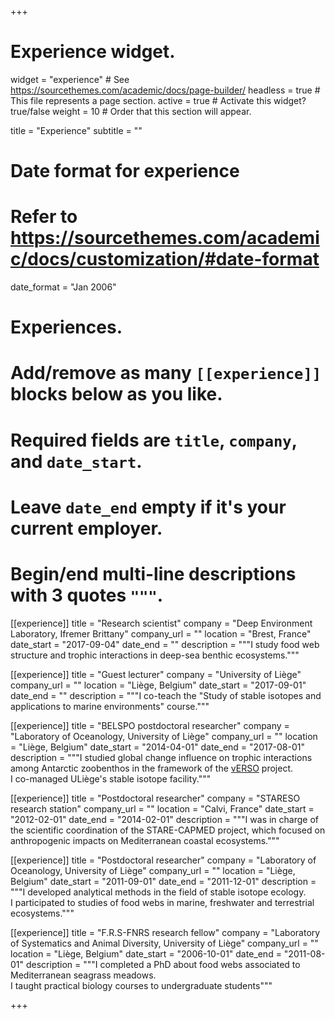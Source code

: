 +++
# Experience widget.
widget = "experience"  # See https://sourcethemes.com/academic/docs/page-builder/
headless = true  # This file represents a page section.
active = true  # Activate this widget? true/false
weight = 10  # Order that this section will appear.

title = "Experience"
subtitle = ""

# Date format for experience
#   Refer to https://sourcethemes.com/academic/docs/customization/#date-format
date_format = "Jan 2006"

# Experiences.
#   Add/remove as many `[[experience]]` blocks below as you like.
#   Required fields are `title`, `company`, and `date_start`.
#   Leave `date_end` empty if it's your current employer.
#   Begin/end multi-line descriptions with 3 quotes `"""`.
[[experience]]
  title = "Research scientist"
  company = "Deep Environment Laboratory, Ifremer Brittany"
  company_url = ""
  location = "Brest, France"
  date_start = "2017-09-04"
  date_end = ""
  description = """I study food web structure and trophic interactions in deep-sea benthic ecosystems."""
  
[[experience]]
  title = "Guest lecturer"
  company = "University of Liège"
  company_url = ""
  location = "Liège, Belgium"
  date_start = "2017-09-01"
  date_end = ""
  description = """I co-teach the "Study of stable isotopes and applications to marine environments" course."""  

[[experience]]
  title = "BELSPO postdoctoral researcher"
  company = "Laboratory of Oceanology, University of Liège"
  company_url = ""
  location = "Liège, Belgium"
  date_start = "2014-04-01"
  date_end = "2017-08-01"
  description = """I studied global change influence on trophic interactions among Antarctic zoobenthos in the framework of the [vERSO](https://www.belspo.be/belspo/brain-be/projects/vERSO_en.pdf) project. <br>I co-managed ULiège's stable isotope facility."""
  
[[experience]]
  title = "Postdoctoral researcher"
  company = "STARESO research station"
  company_url = ""
  location = "Calvi, France"
  date_start = "2012-02-01"
  date_end = "2014-02-01"
  description = """I was in charge of the scientific coordination of the STARE-CAPMED project, which focused on anthropogenic impacts on Mediterranean coastal ecosystems."""

[[experience]]
  title = "Postdoctoral researcher"
  company = "Laboratory of Oceanology, University of Liège"
  company_url = ""
  location = "Liège, Belgium"
  date_start = "2011-09-01"
  date_end = "2011-12-01"
  description = """I developed analytical methods in the field of stable isotope ecology.<br>I participated to studies of food webs in marine, freshwater and terrestrial ecosystems."""
  
[[experience]]
  title = "F.R.S-FNRS research fellow"
  company = "Laboratory of Systematics and Animal Diversity, University of Liège"
  company_url = ""
  location = "Liège, Belgium"
  date_start = "2006-10-01"
  date_end = "2011-08-01"
  description = """I completed a PhD about food webs associated to Mediterranean seagrass meadows.<br>I taught practical biology courses to undergraduate students"""

+++
